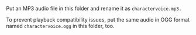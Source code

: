 Put an MP3 audio file in this folder and rename it as `charactervoice.mp3.`

To prevent playback compatibility issues, put the same audio in OGG format named `charactervoice.ogg` in this folder, too.